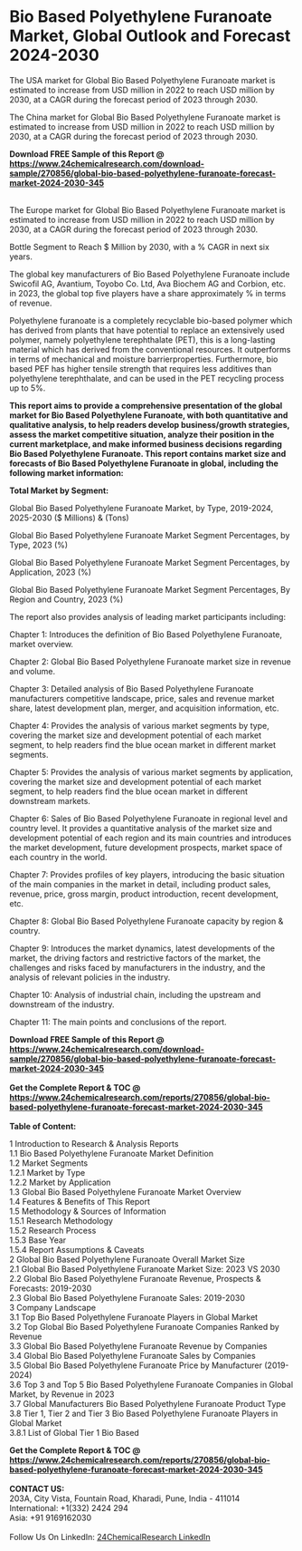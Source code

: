 <h1>Bio Based Polyethylene Furanoate Market, Global Outlook and Forecast 2024-2030</h1><p>The USA market for Global Bio Based Polyethylene Furanoate market is estimated to increase from USD million in 2022 to reach USD million by 2030, at a CAGR during the forecast period of 2023 through 2030.</p><p>
</p><p>The China market for Global Bio Based Polyethylene Furanoate market is estimated to increase from USD million in 2022 to reach USD million by 2030, at a CAGR during the forecast period of 2023 through 2030.</p><div><b>Download FREE Sample of this Report @ 
            <a href="https://www.24chemicalresearch.com/download-sample/270856/global-bio-based-polyethylene-furanoate-forecast-market-2024-2030-345">
            https://www.24chemicalresearch.com/download-sample/270856/global-bio-based-polyethylene-furanoate-forecast-market-2024-2030-345</a></b></div><br><p>
</p><p>The Europe market for Global Bio Based Polyethylene Furanoate market is estimated to increase from USD million in 2022 to reach USD million by 2030, at a CAGR during the forecast period of 2023 through 2030.</p><p>
Bottle Segment to Reach $ Million by 2030, with a % CAGR in next six years.</p><p>
The global key manufacturers of Bio Based Polyethylene Furanoate include Swicofil AG, Avantium, Toyobo Co. Ltd, Ava Biochem AG and Corbion, etc. in 2023, the global top five players have a share approximately % in terms of revenue.</p><p>
Polyethylene furanoate is a completely recyclable bio-based polymer which has derived from plants that have potential to replace an extensively used polymer, namely polyethylene terephthalate (PET), this is a long-lasting material which has derived from the conventional resources. It outperforms in terms of mechanical and moisture barrierproperties. Furthermore, bio based PEF has higher tensile strength that requires less additives than polyethylene terephthalate, and can be used in the PET recycling process up to 5%.</p><p>
<strong>This report aims to provide a comprehensive presentation of the global market for Bio Based Polyethylene Furanoate, with both quantitative and qualitative analysis, to help readers develop business/growth strategies, assess the market competitive situation, analyze their position in the current marketplace, and make informed business decisions regarding Bio Based Polyethylene Furanoate. This report contains market size and forecasts of Bio Based Polyethylene Furanoate in global, including the following market information:</strong></p><p>
</p><p>
<strong>Total Market by Segment:</strong></p><p>
Global Bio Based Polyethylene Furanoate Market, by Type, 2019-2024, 2025-2030 ($ Millions) &amp; (Tons)</p><p>
Global Bio Based Polyethylene Furanoate Market Segment Percentages, by Type, 2023 (%)</p><p>
</p><p>
Global Bio Based Polyethylene Furanoate Market Segment Percentages, by Application, 2023 (%)</p><p>
</p><p>
Global Bio Based Polyethylene Furanoate Market Segment Percentages, By Region and Country, 2023 (%)</p><p>
</p><p>
The report also provides analysis of leading market participants including:</p><p>
</p><p>
</p><p>
Chapter 1: Introduces the definition of Bio Based Polyethylene Furanoate, market overview.</p><p>
Chapter 2: Global Bio Based Polyethylene Furanoate market size in revenue and volume.</p><p>
Chapter 3: Detailed analysis of Bio Based Polyethylene Furanoate manufacturers competitive landscape, price, sales and revenue market share, latest development plan, merger, and acquisition information, etc.</p><p>
Chapter 4: Provides the analysis of various market segments by type, covering the market size and development potential of each market segment, to help readers find the blue ocean market in different market segments.</p><p>
Chapter 5: Provides the analysis of various market segments by application, covering the market size and development potential of each market segment, to help readers find the blue ocean market in different downstream markets.</p><p>
Chapter 6: Sales of Bio Based Polyethylene Furanoate in regional level and country level. It provides a quantitative analysis of the market size and development potential of each region and its main countries and introduces the market development, future development prospects, market space of each country in the world.</p><p>
Chapter 7: Provides profiles of key players, introducing the basic situation of the main companies in the market in detail, including product sales, revenue, price, gross margin, product introduction, recent development, etc.</p><p>
Chapter 8: Global Bio Based Polyethylene Furanoate capacity by region &amp; country.</p><p>
Chapter 9: Introduces the market dynamics, latest developments of the market, the driving factors and restrictive factors of the market, the challenges and risks faced by manufacturers in the industry, and the analysis of relevant policies in the industry.</p><p>
Chapter 10: Analysis of industrial chain, including the upstream and downstream of the industry.</p><p>
Chapter 11: The main points and conclusions of the report.</p><div><b>Download FREE Sample of this Report @ 
            <a href="https://www.24chemicalresearch.com/download-sample/270856/global-bio-based-polyethylene-furanoate-forecast-market-2024-2030-345">
            https://www.24chemicalresearch.com/download-sample/270856/global-bio-based-polyethylene-furanoate-forecast-market-2024-2030-345</a></b></div><br><div><b>Get the Complete Report & TOC @ 
            <a href="https://www.24chemicalresearch.com/reports/270856/global-bio-based-polyethylene-furanoate-forecast-market-2024-2030-345">
            https://www.24chemicalresearch.com/reports/270856/global-bio-based-polyethylene-furanoate-forecast-market-2024-2030-345</a></b></div><br>
            <b>Table of Content:</b><p>1 Introduction to Research & Analysis Reports<br />
    1.1 Bio Based Polyethylene Furanoate Market Definition<br />
    1.2 Market Segments<br />
        1.2.1 Market by Type<br />
        1.2.2 Market by Application<br />
    1.3 Global Bio Based Polyethylene Furanoate Market Overview<br />
    1.4 Features & Benefits of This Report<br />
    1.5 Methodology & Sources of Information<br />
        1.5.1 Research Methodology<br />
        1.5.2 Research Process<br />
        1.5.3 Base Year<br />
        1.5.4 Report Assumptions & Caveats<br />
2 Global Bio Based Polyethylene Furanoate Overall Market Size<br />
    2.1 Global Bio Based Polyethylene Furanoate Market Size: 2023 VS 2030<br />
    2.2 Global Bio Based Polyethylene Furanoate Revenue, Prospects & Forecasts: 2019-2030<br />
    2.3 Global Bio Based Polyethylene Furanoate Sales: 2019-2030<br />
3 Company Landscape<br />
    3.1 Top Bio Based Polyethylene Furanoate Players in Global Market<br />
    3.2 Top Global Bio Based Polyethylene Furanoate Companies Ranked by Revenue<br />
    3.3 Global Bio Based Polyethylene Furanoate Revenue by Companies<br />
    3.4 Global Bio Based Polyethylene Furanoate Sales by Companies<br />
    3.5 Global Bio Based Polyethylene Furanoate Price by Manufacturer (2019-2024)<br />
    3.6 Top 3 and Top 5 Bio Based Polyethylene Furanoate Companies in Global Market, by Revenue in 2023<br />
    3.7 Global Manufacturers Bio Based Polyethylene Furanoate Product Type<br />
    3.8 Tier 1, Tier 2 and Tier 3 Bio Based Polyethylene Furanoate Players in Global Market<br />
        3.8.1 List of Global Tier 1 Bio Based </p><div><b>Get the Complete Report & TOC @ 
            <a href="https://www.24chemicalresearch.com/reports/270856/global-bio-based-polyethylene-furanoate-forecast-market-2024-2030-345">
            https://www.24chemicalresearch.com/reports/270856/global-bio-based-polyethylene-furanoate-forecast-market-2024-2030-345</a></b></div><br><b>CONTACT US:</b><br>
            203A, City Vista, Fountain Road, Kharadi, Pune, India - 411014<br>
            International: +1(332) 2424 294<br>
            Asia: +91 9169162030 <br><br>
            Follow Us On LinkedIn: <a href="https://www.linkedin.com/company/24chemicalresearch/">24ChemicalResearch LinkedIn</a>